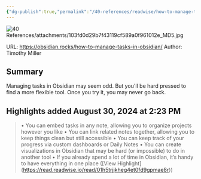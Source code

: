 ```yaml
---
{"dg-publish":true,"permalink":"/40-references/readwise/how-to-manage-tasks-in-obsidian-the-complete-guide/","tags":["rw/articles"]}
---
```


![40 References/attachments/103fd0d29b7f43119cf589a0f961012e_MD5.jpg](/img/user/40%20References/attachments/103fd0d29b7f43119cf589a0f961012e_MD5.jpg)
  
URL: https://obsidian.rocks/how-to-manage-tasks-in-obsidian/
Author: Timothy Miller

## Summary

Managing tasks in Obsidian may seem odd. But you'll be hard pressed to find a more flexible tool. Once you try it, you may never go back.

## Highlights added August 30, 2024 at 2:23 PM
>• You can embed tasks in any note, allowing you to organize projects however you like
>• You can link related notes together, allowing you to keep things clean but still accessible
>• You can keep track of your progress via custom dashboards or Daily Notes
>• You can create visualizations in Obsidian that may be hard (or impossible) to do in another tool
>• If you already spend a lot of time in Obsidian, it’s handy to have everything in one place ([View Highlight] (https://read.readwise.io/read/01h5trjjkheg4et0fd9gpmae8r))


